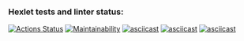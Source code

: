 ### Hexlet tests and linter status:

[![Actions Status](https://github.com/Sa6a/php-project-lvl1/workflows/hexlet-check/badge.svg)](https://github.com/Sa6a/php-project-lvl1/actions)
[![Maintainability](https://api.codeclimate.com/v1/badges/774e405a50e6db2a81e0/maintainability)](https://codeclimate.com/github/Sa6a/php-project-lvl1/maintainability)
[![asciicast](https://asciinema.org/a/mF5kaH5e1uAqt0pS0bfKDdh3Q.svg)](https://asciinema.org/a/mF5kaH5e1uAqt0pS0bfKDdh3Q)
[![asciicast](https://asciinema.org/a/kFXxwpjKbBCgw9kUZtNnM52n5.svg)](https://asciinema.org/a/kFXxwpjKbBCgw9kUZtNnM52n5)
[![asciicast](https://asciinema.org/a/H4NaU5sykzkVKtX46T1I1Bcyr.svg)](https://asciinema.org/a/H4NaU5sykzkVKtX46T1I1Bcyr)
